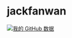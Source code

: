 # jackfanwan
[![我的 GitHub 数据](https://github-readme-stats.vercel.app/api?username=2496101823@qq.com)]()
